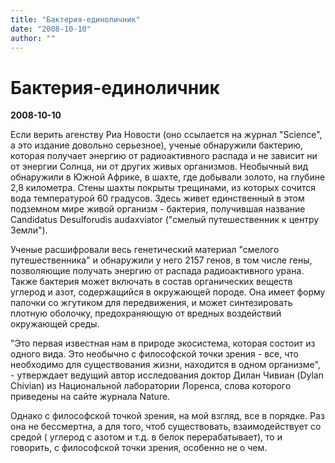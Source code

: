 ```yaml
---
title: "Бактерия-единоличник"
date: "2008-10-10"
author: ""
---
```


# Бактерия-единоличник

**2008-10-10** 

Если верить агенству Риа Новости (оно ссылается на журнал "Science", а это издание довольно серьезное), ученые обнаружили бактерию, которая получает энергию от радиоактивного распада и не зависит ни от энергии Солнца, ни от других живых организмов. Необычный вид обнаружили в Южной Африке, в шахте, где добывали золото, на глубине 2,8 километра. Стены шахты покрыты трещинами, из которых сочится вода температурой 60 градусов. Здесь живет единственный в этом подземном мире живой организм - бактерия, получившая название Candidatus Desulforudis audaxviator ("смелый путешественник к центру Земли").



Ученые расшифровали весь генетический материал "смелого путешественника" и обнаружили у него 2157 генов, в том числе гены, позволяющие получать энергию от распада радиоактивного урана. Также бактерия может включать в состав органических веществ углерод и азот, содержащийся в окружающей породе. Она имеет форму палочки со жгутиком для передвижения, и может синтезировать плотную оболочку, предохраняющую от вредных воздействий окружающей среды.

"Это первая известная нам в природе экосистема, которая состоит из одного вида. Это необычно с философской точки зрения - все, что необходимо для существования жизни, находится в одном организме", - утверждает ведущий автор исследования доктор Дилан Чивиан (Dylan Chivian) из Национальной лаборатории Лоренса, слова которого приведены на сайте журнала Nature.

Однако с философской точкой зрения, на мой взгляд, все в порядке. Раз она не бессмертна, а для того, чтоб существовать, взаимодействует со средой ( углерод с азотом и т.д. в белок перерабатывает), то и говорить, с философской точки зрения, особенно не о чем.